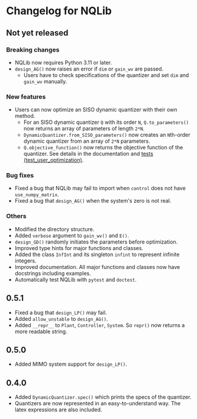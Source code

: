 # Changelog for NQLib

## Not yet released

### Breaking changes

- NQLib now requires Python 3.11 or later.
- `design_AG()` now raises an error if `dim` or `gain_wv` are passed.
  - Users have to check specifications of the quantizer and set `dim` and `gain_wv` manually.

### New features

- Users can now optimize an SISO dynamic quantizer with their own method.
  - For an SISO dynamic quantizer `Q` with its order `N`, `Q.to_parameters()` now returns an array of parameters of length `2*N`.
  - `DynamicQuantizer.from_SISO_parameters()` now creates an `N`th-order dynamic quantizer from an array of `2*N` parameters.
  - `Q.objective_function()` now returns the objective function of the quantizer. See details in the documentation and [tests (test_user_optimization)](tests/test_nqlib.py).

### Bug fixes

- Fixed a bug that NQLib may fail to import when `control` does not have `use_numpy_matrix`.
- Fixed a bug that `design_AG()` when the system's zero is not real.

### Others

- Modified the directory structure.
- Added `verbose` argument to `gain_wv()` and `E()`.
- `design_GD()` randomly initiates the parameters before optimization.
- Improved type hints for major functions and classes.
- Added the class `InfInt` and its singleton `infint` to represent infinite integers.
- Improved documentation. All major functions and classes now have docstrings including examples.
- Automatically test NQLib with `pytest` and `doctest`.

## 0.5.1

- Fixed a bug that `design_LP()` may fail.
- Added `allow_unstable` to `design_AG()`.
- Added `__repr__` to `Plant`, `Controller`, `System`. So `repr()` now returns a more readable string.

## 0.5.0

- Added MIMO system support for `design_LP()`.

## 0.4.0

- Added `DynamicQuantizer.spec()` which prints the specs of the quantizer.
- Quantizers are now represented in an easy-to-understand way. The latex expressions are also included.
